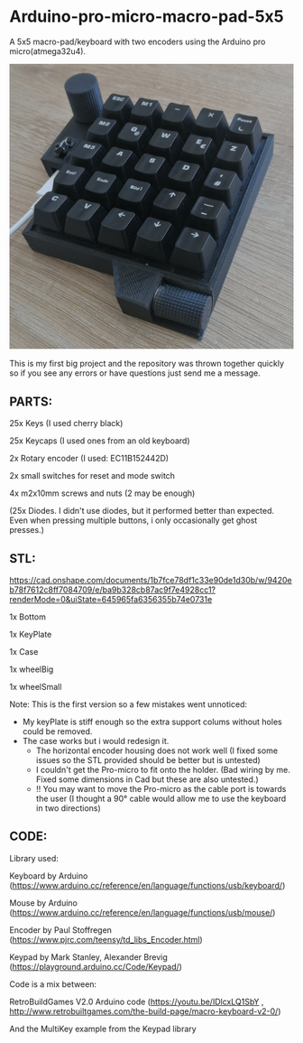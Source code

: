 # Arduino-pro-micro-macro-pad-5x5
A 5x5 macro-pad/keyboard with two encoders using the Arduino pro micro(atmega32u4). 

![Image](https://github.com/LennartEd/Arduino-pro-micro-macro-pad-5x5/blob/main/Macropad.jpg)

This is my first big project and the repository was thrown together quickly so if you see any errors or have questions just send me a message.

PARTS:
-------------
25x Keys (I used cherry black)

25x Keycaps (I used ones from an old keyboard)

2x Rotary encoder (I used: EC11B152442D)

2x small switches for reset and mode switch

4x m2x10mm screws and nuts (2 may be enough)

(25x Diodes. I didn't use diodes, but it performed better than expected. Even when pressing multiple buttons, i only occasionally get ghost presses.)

STL:
---------
https://cad.onshape.com/documents/1b7fce78df1c33e90de1d30b/w/9420eb78f7612c8ff7084709/e/ba9b328cb87ac9f7e4928cc1?renderMode=0&uiState=645965fa6356355b74e0731e

1x Bottom

1x KeyPlate

1x Case

1x wheelBig

1x wheelSmall

Note: 
This is the first version so a few mistakes went unnoticed:
- My keyPlate is stiff enough so the extra support colums without holes could be removed.
- The case works but i would redesign it. 
  - The horizontal encoder housing does not work well (I fixed some issues so the STL provided should be better but is untested)
  - I couldn't get the Pro-micro to fit onto the holder. (Bad wiring by me. Fixed some dimensions in Cad but these are also untested.)
  - !! You may want to move the Pro-micro as the cable port is towards the user (I thought a 90° cable would allow me to use the keyboard in two directions)

CODE:
-----------
Library used:

Keyboard by Arduino (https://www.arduino.cc/reference/en/language/functions/usb/keyboard/)

Mouse by Arduino (https://www.arduino.cc/reference/en/language/functions/usb/mouse/)

Encoder by Paul Stoffregen (https://www.pjrc.com/teensy/td_libs_Encoder.html)

Keypad by Mark Stanley, Alexander Brevig (https://playground.arduino.cc/Code/Keypad/)

Code is a mix between: 

RetroBuildGames V2.0 Arduino code (https://youtu.be/IDlcxLQ1SbY , http://www.retrobuiltgames.com/the-build-page/macro-keyboard-v2-0/)

And the MultiKey example from the Keypad library

